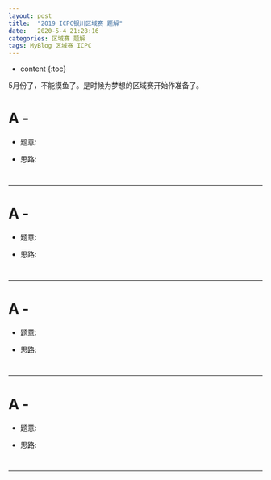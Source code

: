 ```yaml
---
layout: post
title:  "2019 ICPC银川区域赛 题解"
date:   2020-5-4 21:28:16
categories: 区域赛 题解
tags: MyBlog 区域赛 ICPC 
---
```


* content
{:toc}

5月份了，不能摸鱼了。是时候为梦想的区域赛开始作准备了。






# A - 

* 题意:  

* 思路:  


```c++



```

---

# A - 

* 题意:  

* 思路:  


```c++



```

---

# A - 

* 题意:  

* 思路:  


```c++



```

---

# A - 

* 题意:  

* 思路:  


```c++



```

---